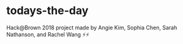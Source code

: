 # todays-the-day

Hack@Brown 2018 project made by Angie Kim, Sophia Chen, Sarah Nathanson, and Rachel Wang ⚡️⚡️
